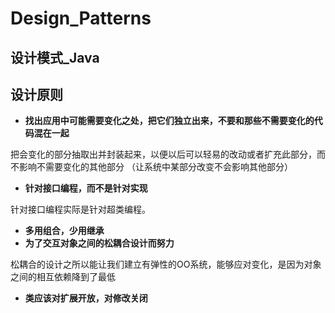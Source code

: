 # Design_Patterns 
## 设计模式_Java
## 设计原则
* **找出应用中可能需要变化之处，把它们独立出来，不要和那些不需要变化的代码混在一起**

把会变化的部分抽取出并封装起来，以便以后可以轻易的改动或者扩充此部分，而不影响不需要变化的其他部分
（让系统中某部分改变不会影响其他部分）
* **针对接口编程，而不是针对实现**

针对接口编程实际是针对超类编程。
* **多用组合，少用继承**
* **为了交互对象之间的松耦合设计而努力**

松耦合的设计之所以能让我们建立有弹性的OO系统，能够应对变化，是因为对象之间的相互依赖降到了最低
* **类应该对扩展开放，对修改关闭**